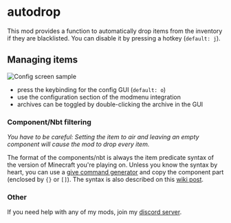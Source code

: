 # autodrop

This mod provides a function to automatically drop items from the
inventory if they are blacklisted.
You can disable it by pressing a hotkey (`default: j`).

## Managing items

![Config screen sample](https://raw.githubusercontent.com/btwonion/autodrop/refs/heads/main/media/config-screen.gif)

- press the keybinding for the config GUI (`default: o`)
- use the configuration section of the modmenu integration
- archives can be toggled by double-clicking the archive in the GUI

### Component/Nbt filtering

*You have to be careful: Setting the item to air and leaving an empty component will cause the mod to drop every item.*

The format of the components/nbt is always the item predicate syntax of the version of Minecraft you're playing on.
Unless you know the syntax by heart, you can use
a [give command generator](https://www.gamergeeks.net/apps/minecraft/give-command-generator)
and copy the component part (enclosed by `{}` or `[]`).
The syntax is also described on
this [wiki post](https://minecraft.wiki/w/Argument_types#item_predicate).

### Other

If you need help with any of my mods, join my [discord server](https://nyon.dev/discord).